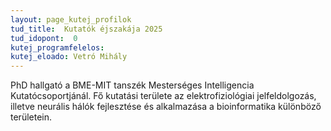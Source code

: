 ```yaml
---
layout: page_kutej_profilok
tud_title:  Kutatók éjszakája 2025
tud_idopont:  0
kutej_programfelelos: 
kutej_eloado: Vetró Mihály
---
```


PhD hallgató a BME-MIT tanszék Mesterséges Intelligencia Kutatócsoportjánál. 
Fő kutatási területe az elektrofiziológiai jelfeldolgozás, illetve neurális hálók fejlesztése és alkalmazása a bioinformatika különböző területein.
